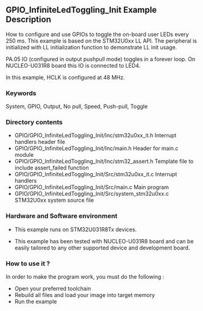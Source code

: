 ## <b>GPIO_InfiniteLedToggling_Init Example Description</b>

How to configure and use GPIOs to toggle the on-board user LEDs
every 250 ms. This example is based on the STM32U0xx LL API. The peripheral
is initialized with LL initialization function to demonstrate LL init usage.

PA.05 IO (configured in output pushpull mode) toggles in a forever loop.
On NUCLEO-U031R8 board this IO is connected to LED4.

In this example, HCLK is configured at 48 MHz.

### <b>Keywords</b>

System, GPIO, Output, No pull, Speed, Push-pull, Toggle

### <b>Directory contents</b>

  - GPIO/GPIO_InfiniteLedToggling_Init/Inc/stm32u0xx_it.h          Interrupt handlers header file
  - GPIO/GPIO_InfiniteLedToggling_Init/Inc/main.h                  Header for main.c module
  - GPIO/GPIO_InfiniteLedToggling_Init/Inc/stm32_assert.h          Template file to include assert_failed function
  - GPIO/GPIO_InfiniteLedToggling_Init/Src/stm32u0xx_it.c          Interrupt handlers
  - GPIO/GPIO_InfiniteLedToggling_Init/Src/main.c                  Main program
  - GPIO/GPIO_InfiniteLedToggling_Init/Src/system_stm32u0xx.c      STM32U0xx system source file

### <b>Hardware and Software environment</b>

  - This example runs on STM32U031R8Tx devices.

  - This example has been tested with NUCLEO-U031R8 board and can be
    easily tailored to any other supported device and development board.

### <b>How to use it ?</b>

In order to make the program work, you must do the following :

 - Open your preferred toolchain
 - Rebuild all files and load your image into target memory
 - Run the example


